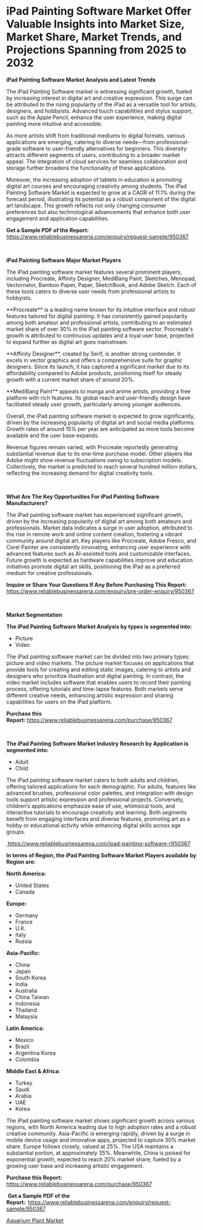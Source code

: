 <p><h1>iPad Painting Software Market Offer Valuable Insights into Market Size, Market Share, Market Trends, and Projections Spanning from 2025 to 2032</h1></p><p><strong>iPad Painting Software Market Analysis and Latest Trends</strong></p>
<p><p>The iPad Painting Software market is witnessing significant growth, fueled by increasing interest in digital art and creative expression. This surge can be attributed to the rising popularity of the iPad as a versatile tool for artists, designers, and hobbyists. Advanced touch capabilities and stylus support, such as the Apple Pencil, enhance the user experience, making digital painting more intuitive and accessible.</p><p>As more artists shift from traditional mediums to digital formats, various applications are emerging, catering to diverse needs—from professional-grade software to user-friendly alternatives for beginners. This diversity attracts different segments of users, contributing to a broader market appeal. The integration of cloud services for seamless collaboration and storage further broadens the functionality of these applications.</p><p>Moreover, the increasing adoption of tablets in education is promoting digital art courses and encouraging creativity among students. The iPad Painting Software Market is expected to grow at a CAGR of 11.1% during the forecast period, illustrating its potential as a robust component of the digital art landscape. This growth reflects not only changing consumer preferences but also technological advancements that enhance both user engagement and application capabilities.</p></p>
<p><strong>Get a Sample PDF of the Report:&nbsp;</strong> <a href="https://www.reliablebusinessarena.com/enquiry/request-sample/950367?utm_campaign=2945&utm_medium=2&utm_source=Github&utm_content=ia&utm_term=07032025&utm_id=ipad-painting-software">https://www.reliablebusinessarena.com/enquiry/request-sample/950367</a></p>
<p>&nbsp;</p>
<p><strong>iPad Painting Software Major Market Players</strong></p>
<p><p>The iPad painting software market features several prominent players, including Procreate, Affinity Designer, MediBang Paint, Sketches, Menopad, Vectornator, Bamboo Paper, Paper, SketchBook, and Adobe Sketch. Each of these tools caters to diverse user needs from professional artists to hobbyists.</p><p>**Procreate** is a leading name known for its intuitive interface and robust features tailored for digital painting. It has consistently gained popularity among both amateur and professional artists, contributing to an estimated market share of over 30% in the iPad painting software sector. Procreate's growth is attributed to continuous updates and a loyal user base, projected to expand further as digital art goes mainstream.</p><p>**Affinity Designer**, created by Serif, is another strong contender. It excels in vector graphics and offers a comprehensive suite for graphic designers. Since its launch, it has captured a significant market due to its affordability compared to Adobe products, positioning itself for steady growth with a current market share of around 20%. </p><p>**MediBang Paint** appeals to manga and anime artists, providing a free platform with rich features. Its global reach and user-friendly design have facilitated steady user growth, particularly among younger audiences.</p><p>Overall, the iPad painting software market is expected to grow significantly, driven by the increasing popularity of digital art and social media platforms. Growth rates of around 15% per year are anticipated as more tools become available and the user base expands.</p><p>Revenue figures remain varied, with Procreate reportedly generating substantial revenue due to its one-time purchase model. Other players like Adobe might show revenue fluctuations owing to subscription models. Collectively, the market is predicted to reach several hundred million dollars, reflecting the increasing demand for digital creativity tools.</p></p>
<p>&nbsp;</p>
<p><strong>What Are The Key Opportunities For iPad Painting Software Manufacturers?</strong></p>
<p><p>The iPad painting software market has experienced significant growth, driven by the increasing popularity of digital art among both amateurs and professionals. Market data indicates a surge in user adoption, attributed to the rise in remote work and online content creation, fostering a vibrant community around digital art. Key players like Procreate, Adobe Fresco, and Corel Painter are consistently innovating, enhancing user experience with advanced features such as AI-assisted tools and customizable interfaces. Future growth is expected as hardware capabilities improve and education initiatives promote digital art skills, positioning the iPad as a preferred medium for creative professionals.</p></p>
<p><strong>Inquire or Share Your Questions If Any Before Purchasing This Report:</strong> <a href="https://www.reliablebusinessarena.com/enquiry/pre-order-enquiry/950367?utm_campaign=2945&utm_medium=2&utm_source=Github&utm_content=ia&utm_term=07032025&utm_id=ipad-painting-software">https://www.reliablebusinessarena.com/enquiry/pre-order-enquiry/950367</a></p>
<p>&nbsp;</p>
<p><strong>Market Segmentation</strong></p>
<p><strong>The iPad Painting Software Market Analysis by types is segmented into:</strong></p>
<p><ul><li>Picture</li><li>Video</li></ul></p>
<p><p>The iPad painting software market can be divided into two primary types: picture and video markets. The picture market focuses on applications that provide tools for creating and editing static images, catering to artists and designers who prioritize illustration and digital painting. In contrast, the video market includes software that enables users to record their painting process, offering tutorials and time-lapse features. Both markets serve different creative needs, enhancing artistic expression and sharing capabilities for users on the iPad platform.</p></p>
<p><strong>Purchase this Report:&nbsp;</strong><a href="https://www.reliablebusinessarena.com/purchase/950367?utm_campaign=2945&utm_medium=2&utm_source=Github&utm_content=ia&utm_term=07032025&utm_id=ipad-painting-software">https://www.reliablebusinessarena.com/purchase/950367</a></p>
<p>&nbsp;</p>
<p><strong>The iPad Painting Software Market Industry Research by Application is segmented into:</strong></p>
<p><ul><li>Adult</li><li>Child</li></ul></p>
<p><p>The iPad painting software market caters to both adults and children, offering tailored applications for each demographic. For adults, features like advanced brushes, professional color palettes, and integration with design tools support artistic expression and professional projects. Conversely, children’s applications emphasize ease of use, whimsical tools, and interactive tutorials to encourage creativity and learning. Both segments benefit from engaging interfaces and diverse features, promoting art as a hobby or educational activity while enhancing digital skills across age groups.</p></p>
<p><a href="https://www.reliablebusinessarena.com/ipad-painting-software-r950367?utm_campaign=2945&utm_medium=2&utm_source=Github&utm_content=ia&utm_term=07032025&utm_id=ipad-painting-software">&nbsp;https://www.reliablebusinessarena.com/ipad-painting-software-r950367</a></p>
<p><strong>In terms of Region, the iPad Painting Software Market Players available by Region are:</strong></p>
<p>
    <p> <strong> North America: </strong>
        <ul>
            <li>United States</li>
            <li>Canada</li>
        </ul>
        </p> 
    <p> <strong> Europe: </strong>
        <ul>
            <li>Germany</li>
            <li>France</li>
            <li>U.K.</li>
            <li>Italy</li>
            <li>Russia</li>
        </ul>
        </p> 
    <p> <strong> Asia-Pacific: </strong>
        <ul>
            <li>China</li>
            <li>Japan</li>
            <li>South Korea</li>
            <li>India</li>
            <li>Australia</li>
            <li>China Taiwan</li>
            <li>Indonesia</li>
            <li>Thailand</li>
            <li>Malaysia</li>
        </ul>
        </p> 
    <p> <strong> Latin America: </strong>
        <ul>
            <li>Mexico</li>
            <li>Brazil</li>
            <li>Argentina Korea</li>
            <li>Colombia</li>
        </ul>
        </p> 
    <p> <strong> Middle East & Africa: </strong>
        <ul>
            <li>Turkey</li>
            <li>Saudi</li>
            <li>Arabia</li>
            <li>UAE</li>
            <li>Korea</li>
        </ul>
    </p>
    </p>
<p><p>The iPad painting software market shows significant growth across various regions, with North America leading due to high adoption rates and a robust creative community. Asia-Pacific is emerging rapidly, driven by a surge in mobile device usage and innovative apps, projected to capture 30% market share. Europe follows closely, valued at 25%. The USA maintains a substantial portion, at approximately 35%. Meanwhile, China is poised for exponential growth, expected to reach 20% market share, fueled by a growing user base and increasing artistic engagement.</p></p>
<p><strong>Purchase this Report: </strong><a href="https://www.reliablebusinessarena.com/purchase/950367?utm_campaign=2945&utm_medium=2&utm_source=Github&utm_content=ia&utm_term=07032025&utm_id=ipad-painting-software">https://www.reliablebusinessarena.com/purchase/950367</a></p>
<p>&nbsp;<strong>Get a Sample PDF of the Report:&nbsp;&nbsp;</strong><a href="https://www.reliablebusinessarena.com/enquiry/request-sample/950367?utm_campaign=2945&utm_medium=2&utm_source=Github&utm_content=ia&utm_term=07032025&utm_id=ipad-painting-software">https://www.reliablebusinessarena.com/enquiry/request-sample/950367</a></p>
<p><strong></strong></p>
<p><p><a href="https://github.com/saaindosya/Market-Research-Report-List-1/blob/main/aquarium-plant-market.md?utm_campaign=2945&utm_medium=2&utm_source=Github&utm_content=ia&utm_term=07032025&utm_id=ipad-painting-software">Aquarium Plant Market</a></p></p>